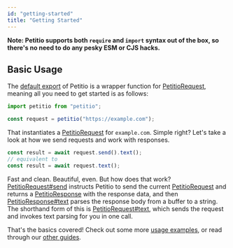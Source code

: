 ```yaml
---
id: "getting-started"
title: "Getting Started"
---
```


**Note: Petitio supports both `require` and `import` syntax out of the box, so
there's no need to do any pesky ESM or CJS hacks.**

## Basic Usage

The [default export] of Petitio is a wrapper function for [PetitioRequest],
meaning all you need to get started is as follows:

```typescript
import petitio from "petitio";

const request = petitio("https://example.com");
```

That instantiates a [PetitioRequest] for `example.com`. Simple right?
Let's take a look at how we send requests and work with responses.

```typescript
const result = await request.send().text();
// equivalent to
const result = await request.text();
```

Fast and clean. Beautiful, even. But how does that work?
[PetitioRequest#send][send] instructs Petitio to send the current
[PetitioRequest] and returns a [PetitioResponse] with the response data, and
then [PetitioResponse#text][response-text] parses the response body from
a buffer to a string. The shorthand form of this is
[PetitioRequest#text][request-text], which sends the request and invokes text
parsing for you in one call.

That's the basics covered! Check out some more [usage examples], or read
through our [other guides].

[default export]: ../pkg/modules/petitio#export
[PetitioRequest]: ../pkg/classes/petitiorequest.petitiorequest-1
[PetitioResponse]: ../pkg/classes/petitioresponse.petitioresponse-1
[send]: ../pkg/classes/petitiorequest.petitiorequest-1#send
[response-text]: ../pkg/classes/petitioresponse.petitioresponse-1#text
[request-text]: ../pkg/classes/petitiorequest.petitiorequest-1#text
[usage examples]: https://github.com/helperdiscord/petitio/tree/master/USAGE.md
[other guides]: ../
